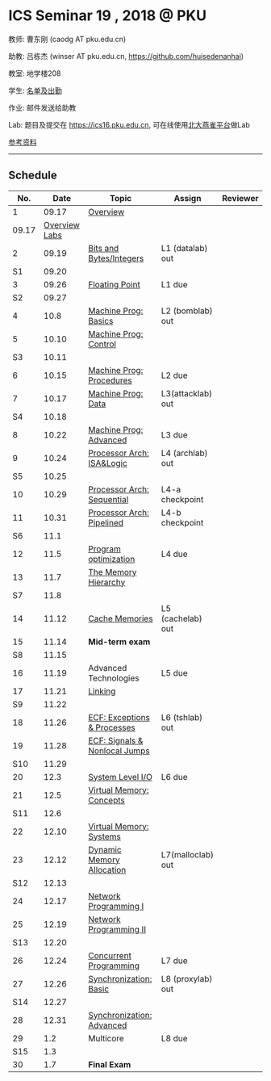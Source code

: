 # ICS Seminar 19 , 2018 @ PKU

教师: 曹东刚 (caodg AT pku.edu.cn)

助教: 吕栋杰 (winser AT pku.edu.cn,  https://github.com/huisedenanhai)

教室: 地学楼208

学生: [名单及出勤](students.md)

作业: 邮件发送给助教

Lab: 题目及提交在 https://ics16.pku.edu.cn, 可在线使用[北大燕雀平台](http://iwork.pku.edu.cn)做Lab

[参考资料](ref.md)

---

## Schedule

No. | Date  |      Topic    |   Assign   | Reviewer
----| ------|---------------|----------- | ---------
1   | 09.17 | [Overview](slides/01-overview.pdf)   |  | 
 |   09.17  | [Overview Labs](slides/01-overview-Labs.pdf)   |  | 
2   | 09.19 | [Bits and Bytes/Integers](slides/02-bits-bytes-ints.pdf) | L1 (datalab) out | 
S1   | 09.20 |  |  |
3   | 09.26 | [Floating Point](slides/03-float.pdf) | L1 due   | 
S2   | 09.27 |  |  |
4   | 10.8 | [Machine Prog: Basics](slides/04-machine-basics.pdf) | L2 (bomblab) out | 
5   | 10.10 | [Machine Prog: Control](slides/05-machine-control.pdf) | | 
S3   | 10.11 |  |  |
6   | 10.15 | [Machine Prog: Procedures](slides/06-machine-procedures.pdf) |L2 due | 
7   | 10.17 | [Machine Prog: Data](slides/07-machine-data.pdf) | L3(attacklab) out | 
S4   | 10.18 |  |  |
8   | 10.22 | [Machine Prog: Advanced](slides/08-machine-advanced.pdf) | L3 due | 
9   | 10.24 | [Processor Arch: ISA&Logic](slides/09-ProcessorArch-ISALogic.pdf) |L4 (archlab) out | 
S5   | 10.25 |  |  |
10  | 10.29 | [Processor Arch: Sequential](slides/10-ProcessorArch-Sequential.pdf) | L4-a checkpoint | 
11  | 10.31 | [Processor Arch: Pipelined](slides/11-ProcessorArch-Pipelined.pdf) | L4-b checkpoint | 
S6   | 11.1 |  |  |
12  | 11.5 | [Program optimization](slides/12-optimization.pdf) | L4 due | 
13  | 11.7 | [The Memory Hierarchy](slides/13-memory-hierarchy.pdf) | | 
S7   | 11.8 |  |  |
14  | 11.12 | [Cache Memories](slides/14-cache-memories.pdf) | L5 (cachelab) out | 
15  | 11.14 | **Mid-term exam**  | |
S8   | 11.15 |  |  |
16  | 11.19 | Advanced Technologies | L5 due| 
17  | 11.21 | [Linking](slides/17-Linking.pdf) | | 
S9   | 11.22 |  |  |
18  | 11.26 | [ECF: Exceptions & Processes](slides/18-ECF-procs.pdf) | L6 (tshlab) out | 
19  | 11.28 | [ECF: Signals & Nonlocal Jumps](slides/B03-ECF2.pptx) | | 
S10   | 11.29 |  |  |
20  | 12.3 | [System Level I/O](slides/B04-SysIO.pptx) | L6 due | 
21  | 12.5 | [Virtual Memory: Concepts](slides/B05-VM1.pptx)  | | 
S11   | 12.6 |  |  |
22  | 12.10 | [Virtual Memory: Systems](slides/B06-VM2.pptx) | | 
23  | 12.12 | [Dynamic Memory Allocation](slides/B07-DMM.pptx) | L7(malloclab) out | 
S12   | 12.13 |  |  |
24  | 12.17 | [Network Programming I](slides/B08-NET1-internet.pptx) | | 
25  | 12.19 | [Network Programming II](slides/B09-NET2-socket.pptx) | | 
S13   | 12.20 |  |  |
26  | 12.24 | [Concurrent Programming](slides/B12-CONC.pptx) | L7 due | 
27  | 12.26 | [Synchronization: Basic](slides/B13-SYNC1.pptx)|L8 (proxylab) out | 
S14   | 12.27 |  |  |
28  | 12.31 |  [Synchronization: Advanced](slides/B14-SYNC2.pptx)| | 
29  | 1.2 | Multicore| L8 due | 
S15   | 1.3 |  |  |
30  | 1.7 | **Final Exam** | |
